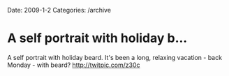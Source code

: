 Date: 2009-1-2
Categories: /archive

# A self portrait with holiday b...

A self portrait with holiday beard. It's been a long, relaxing vacation - back Monday - with beard? <a href="http://twitpic.com/z30c" rel="nofollow">http://twitpic.com/z30c</a>
